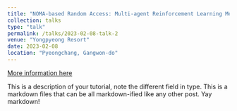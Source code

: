 ```yaml
---
title: "NOMA-based Random Access: Multi-agent Reinforcement Learning Method"
collection: talks
type: "talk"
permalink: /talks/2023-02-08-talk-2
venue: "Yongpyeong Resort"
date: 2023-02-08
location: "Pyeongchang, Gangwon-do"
---
```


[More information here](http://exampleurl.com)

This is a description of your tutorial, note the different field in type. This is a markdown files that can be all markdown-ified like any other post. Yay markdown!
